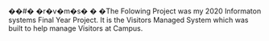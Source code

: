 ��#� �r�v�m�s�
�
�The Folowing Project was my 2020 Informaton systems Final Year Project.
It is the Visitors Managed System which was built to help manage Visitors at Campus. 
